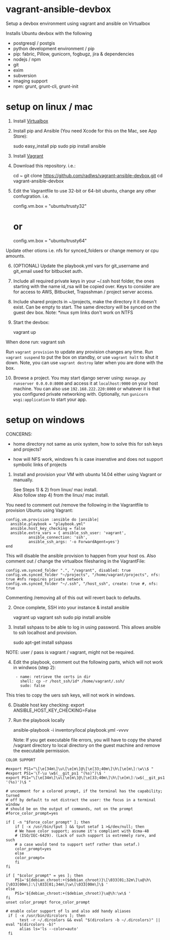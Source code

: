 # vagrant-ansible-devbox
Setup a devbox environment using vagrant and ansible on Virtualbox


Installs Ubuntu devbox with the following

* postgresql / postgis
* python development environment / pip
* pip: fabric, Pillow, gunicorn, fogbugz, jira & dependencies
* nodejs / npm
* git
* exim
* subversion
* imaging support
* npm: grunt, grunt-cli, grunt-init

# setup on linux / mac

1) Install [Virtualbox](https://www.virtualbox.org/wiki/Downloads)

2) Install pip and Ansible (You need Xcode for this on the Mac, see App Store):
     
     sudo easy_install pip
     sudo pip install ansible

3) Install [Vagrant](https://www.vagrantup.com/downloads.html)

4) Download this repository. i.e.:

    cd ~
    git clone https://github.com/radlws/vagrant-ansible-devbox.git
    cd vagrant-ansible-devbox

5) Edit the Vagrantfile to use 32-bit or 64-bit ubuntu, change any other confugration. i.e.

    config.vm.box = "ubuntu/trusty32"
    # or
    config.vm.box = "ubuntu/trusty64"

Update other otions i.e. nfs for synced_folders or change memory or cpu amounts. 

6) (OPTIONAL) Update the playbook.yml vars for git_username and git_email used for bitbucket auth.

7) Include all required private keys in your ~/.ssh host folder, the ones starting with the name id_rsa will be copied over. Keys to consider are for access to AWS, Bitbucket, Trapsshman / project server access.

8) Include shared projects in ~/projects, make the directory it it doesn't exist. Can be empty to start. The same directory will be synced on the guest dev box. Note: *inux sym links don't work on NTFS

9) Start the devbox: 

    vagrant up 

When done run: 
    vagrant ssh
    
Run `vagrant provision` to update any provision changes any time. Run `vagrant suspend` to put the box on standby, or use `vagrant halt` to shut it down. Note, you can use `vagrant destroy` later when you are done with the box. 

10) Browse a project. You may start django server using: `manage.py runserver 0.0.0.0:8000` and access it at `localhost:9000` on your host machine. You can also use `192.168.222.220:8000` or whatever it is that you configured private networking with.  Optionally, run `gunicorn wsgi:application` to start your app.

# setup on windows

CONCERNS:

 * home directory not same as unix system, how to solve this for ssh keys and projects? 

 * how will NFS work, windows fs is case insenstive and does not support symbolic links of projects


1) Install and provision your VM with ubuntu 14.04 either using Vagrant or manually.

     See Steps 1) & 2) from linux/ mac install.  
     Also follow step 4) from the linux/ mac install.

You need to comment out /remove the following in the Vagrantfile to provision Ubuntu using Vagrant:

    config.vm.provision :ansible do |ansible|
      ansible.playbook = "playbook.yml"
      ansible.host_key_checking = false
      ansible.extra_vars = { ansible_ssh_user: 'vagrant',
              ansible_connection: 'ssh',
              ansible_ssh_args: '-o ForwardAgent=yes'}
    end

This will disable the ansible provision to happen from your host os. Also comment out / change the virtualbox filesharing in the VagrantFile:

    config.vm.synced_folder ".", "/vagrant", disabled: true
    config.vm.synced_folder "~/projects", "/home/vagrant/projects", nfs: true #nfs requires private network
    config.vm.synced_folder "~/.ssh", "/host_ssh", create: true #, nfs: true

Commenting /removing all of this out will revert back to defaults.

2) Once complete, SSH into your instance & install ansible

    vagrant up
    vagrant ssh
    sudo pip install ansible


3) Install sshpass to be able to log in using password. This allows ansible to ssh localhost and provision.

    sudo apt-get install sshpass

NOTE: user / pass is vagrant / vagrant, might not be required.

4) Edit the playbook, comment out the following parts, which will not work in windwos (step 2):

        - name: retrieve the certs in dir
          shell: cp -r /host_ssh/id* /home/vagrant/.ssh/
          sudo: false

This tries to copy the uers ssh keys, will not work in windows.

6) Disable host key checking:
    export ANSIBLE_HOST_KEY_CHECKING=False

7) Run the playbook locally

    ansible-playbook -i inventory/local playbook.yml  -vvvv

    Note: If you get executable file errors, you will have to copy the shared /vagrant directory to local directory on the guest machine and remove the executable permission.


```
COLOR SUPPORT

#export PS1="\[\e[34m\]\u\[\e[m\]@\[\e[33;40m\]\h\[\e[m\]:\w\\$ "
#export PS1='\T-\u \w$(__git_ps1 "(%s)")\$ '
export PS1="\[\e[34m\]\u\[\e[m\]@\[\e[33;40m\]\h\[\e[m\]:\w$(__git_ps1 '(%s)')\$ "

# uncomment for a colored prompt, if the terminal has the capability; turned
# off by default to not distract the user: the focus in a terminal window
# should be on the output of commands, not on the prompt
#force_color_prompt=yes

if [ -n "$force_color_prompt" ]; then
    if [ -x /usr/bin/tput ] && tput setaf 1 >&/dev/null; then
	# We have color support; assume it's compliant with Ecma-48
	# (ISO/IEC-6429). (Lack of such support is extremely rare, and such
	# a case would tend to support setf rather than setaf.)
	color_prompt=yes
    else
	color_prompt=
    fi
fi

if [ "$color_prompt" = yes ]; then
    PS1='${debian_chroot:+($debian_chroot)}\[\033[01;32m\]\u@\h\[\033[00m\]:\[\033[01;34m\]\w\[\033[00m\]\$ '
else
    PS1='${debian_chroot:+($debian_chroot)}\u@\h:\w\$ '
fi
unset color_prompt force_color_prompt

# enable color support of ls and also add handy aliases
 if [ -x /usr/bin/dircolors ]; then
      test -r ~/.dircolors && eval "$(dircolors -b ~/.dircolors)" || eval "$(dircolors -b)"
      alias ls='ls --color=auto'
 fi
 ```
